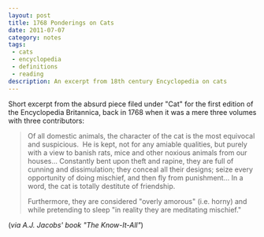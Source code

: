 ```yaml
---
layout: post
title: 1768 Ponderings on Cats
date: 2011-07-07
category: notes
tags:
 - cats
 - encyclopedia
 - definitions
 - reading
description: An excerpt from 18th century Encyclopedia on cats
---
```


<p>Short excerpt from the absurd piece filed under "Cat" for the first edition of the Encyclopedia Britannica, back in 1768 when it was a mere three volumes with three contributors:</p>

<blockquote>
<p>Of all domestic animals, the character of the cat is the most equivocal and suspicious. &nbsp;He is kept, not for any amiable qualities, but purely with a view to banish rats, mice and other noxious animals from our houses... Constantly bent upon theft and rapine, they are full of cunning and dissimulation; they conceal all their designs; seize every opportunity of doing mischief, and then fly from punishment... In a word, the cat is totally destitute of friendship.</p>

<p>Furthermore, they are considered "overly amorous" (i.e. horny) and while pretending to sleep "in reality they are meditating mischief."</p>
</blockquote>
<p>(<em>via A.J. Jacobs' book "The Know-It-All"</em>)</p>

